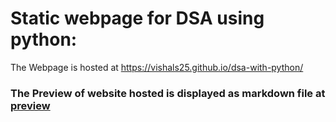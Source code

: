 # Static webpage for DSA using python:

The Webpage is hosted at https://vishals25.github.io/dsa-with-python/

### The Preview of website hosted is displayed as markdown file at [preview](#preview.md)
